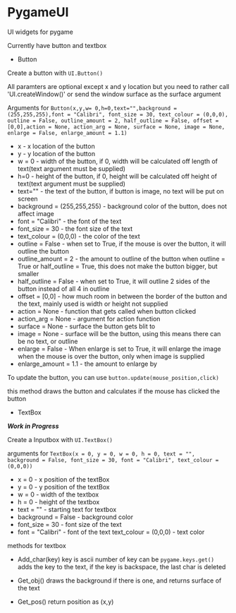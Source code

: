 # PygameUI
UI widgets for pygame

Currently have button and textbox

- Button

Create a button with `UI.Button()`

All paramters are optional except x and y location but you need to rather call 'UI.createWindow()' or send the window surface as the surface argument


Arguments for `Button(x,y,w= 0,h=0,text="",background = (255,255,255),font = "Calibri", font_size = 30, text_colour = (0,0,0), outline = False, outline_amount = 2, half_outline = False, offset = [0,0],action = None, action_arg = None, surface = None, image = None, enlarge = False, enlarge_amount = 1.1)`


- x - x location of the button
- y - y location of the button
- w = 0 - width of the button, if 0, width will be calculated off length of text(text argument must be supplied)
- h=0 - height of the button, if 0, height will be calculated off height of text(text argument must be supplied)
- text="" - the text of the button, if button is image, no text will be put on screen
- background = (255,255,255) - background color of the button, does not affect image
- font = "Calibri" - the font of the text
- font_size = 30  - the font size of the text
- text_colour = (0,0,0) - the color of the text
- outline = False - when set to True, if the mouse is over the button, it will outline the button
- outline_amount = 2 - the amount to outline of the button when outline = True or half_outline = True, this does not make the button bigger, but smaller
- half_outline = False - when set to True, it will outline 2 sides of the button instead of all 4 in outline
- offset = [0,0] - how much room in between the border of the button and the text, mainly used is width or height not supplied
- action = None - function that gets called when button clicked
- action_arg = None - argument for action function
- surface = None - surface the button gets blit to
- image = None - surface will be the button, using this means there can be no text, or outline
- enlarge = False - When enlarge is set to True, it will enlarge the image when the mouse is over the button, only when image is supplied
- enlarge_amount = 1.1 - the amount to enlarge by 

To update the button, you can use `button.update(mouse_position,click)`

this method draws the button and calculates if the mouse has clicked the button

- TextBox

***Work in Progress***
  
Create a Inputbox with `UI.TextBox()`


arguments for `TextBox(x = 0, y = 0, w = 0, h = 0, text = "", background = False, font_size = 30, font = "Calibri", text_colour = (0,0,0))`

- x = 0 - x position of the textBox
- y = 0 - y position of the textBox
- w = 0 - width of the textbox
- h = 0 - height of the textbox
- text = "" - starting text for textbox
- background = False - background color
- font_size = 30 - font size of the text
- font = "Calibri" - font of the text
text_colour = (0,0,0) - text color

methods for textbox

- Add_char(key)
key is ascii number of key
can be `pygame.keys.get()`
adds the key to the text, if the key is backspace, the last char is deleted

- Get_obj()
draws the background if there is one, and returns surface of the text

- Get_pos()
return position as (x,y)

